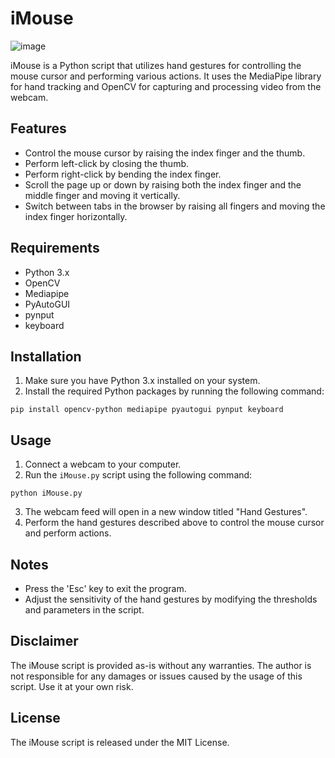 # iMouse

![image](https://github.com/ComputerSocietySPC/iMouse/assets/148703297/3b4f12ac-1664-472a-a5fe-e0608626bfd1)

iMouse is a Python script that utilizes hand gestures for controlling the mouse cursor and performing various actions. It uses the MediaPipe library for hand tracking and OpenCV for capturing and processing video from the webcam.

## Features

- Control the mouse cursor by raising the index finger and the thumb.
- Perform left-click by closing the thumb.
- Perform right-click by bending the index finger.
- Scroll the page up or down by raising both the index finger and the middle finger and moving it vertically.
- Switch between tabs in the browser by raising all fingers and moving the index finger horizontally.

## Requirements

- Python 3.x
- OpenCV
- Mediapipe
- PyAutoGUI
- pynput
- keyboard

## Installation

1. Make sure you have Python 3.x installed on your system.
2. Install the required Python packages by running the following command:
~~~
pip install opencv-python mediapipe pyautogui pynput keyboard
~~~

## Usage

1. Connect a webcam to your computer.
2. Run the `iMouse.py` script using the following command:
~~~
python iMouse.py
~~~
3. The webcam feed will open in a new window titled "Hand Gestures".
4. Perform the hand gestures described above to control the mouse cursor and perform actions.

## Notes
- Press the 'Esc' key to exit the program.
- Adjust the sensitivity of the hand gestures by modifying the thresholds and parameters in the script.

## Disclaimer
The iMouse script is provided as-is without any warranties. The author is not responsible for any damages or issues caused by the usage of this script. Use it at your own risk.

## License
The iMouse script is released under the MIT License.
